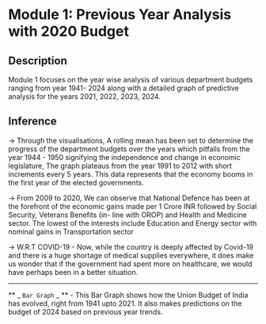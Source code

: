  # Module 1: Previous Year Analysis with 2020 Budget 
## Description
Module 1 focuses on the year wise analysis of various department budgets ranging from year 1941- 2024 along with a detailed graph of predictive analysis for the years 2021, 2022, 2023, 2024.

## Inference
->   Through the visualisations, A rolling mean has been set to determine the progress of the department budgets over the years which pitfalls from the year 1944 - 1950 signifying the independence and change in economic legislature, The graph plateaus from the year 1991 to 2012 with short increments every 5 years. This data represents that the economy booms in the first year of the elected governments. 

->   From 2009 to 2020, We can observe that National Defence has been at the forefront of the economic gains made per 1 Crore INR followed by Social Security, Veterans Benefits (in- line with OROP) and Health and Medicine sector. The lowest of the interests include Education and Energy sector with nominal gains in Transportation sector

->   W.R.T COVID-19 - Now, while the country is deeply affected by Covid-19 and there is a huge shortage of medical supplies everywhere, it does make us wonder that if the government had spent more on healthcare, we would have perhaps been in a better situation.
_______________________________________________________________________________________________

** _ `Bar Graph` _ ** - This Bar Graph shows how the Union Budget of India has evolved, right from 1941 upto 2021. It also makes predictions on the budget of 2024 based on previous year trends.

<!-- <img src =" "> -->
    